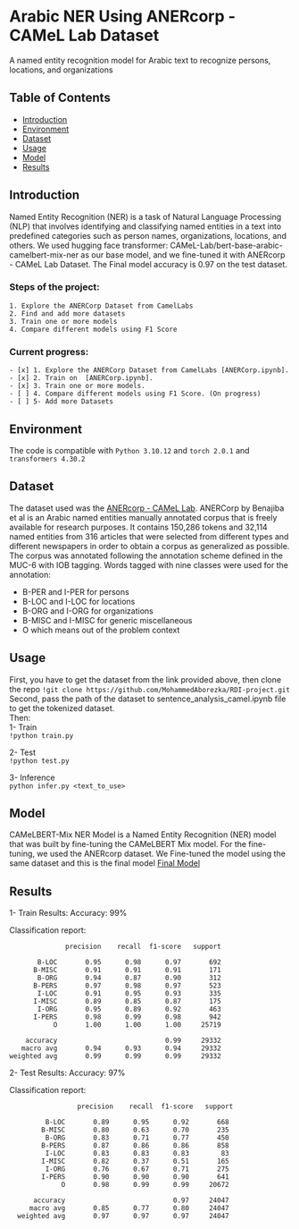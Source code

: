 # Arabic NER Using ANERcorp - CAMeL Lab Dataset

A named entity recognition model for Arabic text to recognize persons, locations, and organizations

## Table of Contents

- [Introduction](#introduction)
- [Environment](#environment)
- [Dataset](#dataset)
- [Usage](#usage)
- [Model](#model)
- [Results](#results)


## Introduction
Named Entity Recognition (NER) is a task of Natural Language Processing (NLP) that involves identifying and classifying named entities in a text into predefined categories such as person names, organizations, locations, and others. We used hugging face transformer: CAMeL-Lab/bert-base-arabic-camelbert-mix-ner as our base model, and we fine-tuned it with ANERcorp - CAMeL Lab Dataset. The Final model accuracy is 0.97 on the test dataset.

### Steps of the project:
    1. Explore the ANERCorp Dataset from CamelLabs
    2. Find and add more datasets
    3. Train one or more models
    4. Compare different models using F1 Score

### Current progress:
    - [x] 1. Explore the ANERCorp Dataset from CamelLabs [ANERCorp.ipynb].
    - [x] 2. Train on  [ANERCorp.ipynb].
    - [x] 3. Train one or more models.
    - [ ] 4. Compare different models using F1 Score. (On progress)
    - [ ] 5- Add more Datasets


## Environment
The code is compatible with `Python 3.10.12` and `torch 2.0.1` and `transformers 4.30.2`

## Dataset
The dataset used was the [ANERcorp - CAMeL Lab](https://camel.abudhabi.nyu.edu/anercorp). ANERCorp by Benajiba et al is an Arabic named entities manually annotated corpus that is freely available for research purposes. It contains 150,286 tokens and 32,114 named entities from 316 articles that were selected from different types and different newspapers in order to obtain a corpus as generalized as possible. The corpus was annotated following the annotation scheme defined in the MUC-6 with IOB tagging. Words tagged with nine classes were used for the annotation:
-	B-PER and I-PER for persons
-	B-LOC and I-LOC for locations
-	B-ORG and I-ORG for organizations
-	B-MISC and I-MISC for generic miscellaneous
-	O which means out of the problem context
  
## Usage
First, you have to get the dataset from the link provided above, then clone the repo `!git clone https://github.com/MohammedAborezka/RDI-project.git`
Second, pass the path of the dataset to sentence_analysis_camel.ipynb file to get the tokenized dataset.  
Then:  
1- Train  
   `!python train.py` 
   
2- Test  
   `!python test.py`  
   
3- Inference  
   `python infer.py <text_to_use>`  

## Model
CAMeLBERT-Mix NER Model is a Named Entity Recognition (NER) model that was built by fine-tuning the CAMeLBERT Mix model. For the fine-tuning, we used the ANERcorp dataset. We Fine-tuned the model using the same dataset and this is the final model [Final Model](https://drive.google.com/drive/u/0/folders/11VpoPORhv6IMNMc7wA0woSXeQys7Vc5m)

## Results
1- Train Results:
Accuracy: 99%

Classification report:

                  precision    recall  f1-score   support

           B-LOC       0.95      0.98      0.97       692
          B-MISC       0.91      0.91      0.91       171
           B-ORG       0.94      0.87      0.90       312
          B-PERS       0.97      0.98      0.97       523
           I-LOC       0.91      0.95      0.93       335
          I-MISC       0.89      0.85      0.87       175
           I-ORG       0.95      0.89      0.92       463
          I-PERS       0.98      0.99      0.98       942
               O       1.00      1.00      1.00     25719
           
        accuracy                           0.99     29332
       macro avg       0.94      0.93      0.94     29332
    weighted avg       0.99      0.99      0.99     29332


2- Test Results:
Accuracy: 97%

Classification report:

                     precision    recall  f1-score   support

             B-LOC       0.89      0.95      0.92       668
            B-MISC       0.80      0.63      0.70       235
             B-ORG       0.83      0.71      0.77       450
            B-PERS       0.87      0.86      0.86       858
             I-LOC       0.83      0.83      0.83        83
            I-MISC       0.82      0.37      0.51       165
             I-ORG       0.76      0.67      0.71       275
            I-PERS       0.90      0.90      0.90       641
                 O       0.98      0.99      0.99     20672
           
          accuracy                           0.97     24047
         macro avg       0.85      0.77      0.80     24047
      weighted avg       0.97      0.97      0.97     24047



